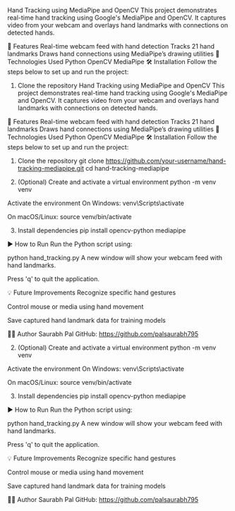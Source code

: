 Hand Tracking using MediaPipe and OpenCV
This project demonstrates real-time hand tracking using Google's MediaPipe and OpenCV. It captures video from your webcam and overlays hand landmarks with connections on detected hands.

📸 Features
Real-time webcam feed with hand detection
Tracks 21 hand landmarks
Draws hand connections using MediaPipe’s drawing utilities
🔧 Technologies Used
Python
OpenCV
MediaPipe
🛠️ Installation
Follow the steps below to set up and run the project:

1. Clone the repository
Hand Tracking using MediaPipe and OpenCV
This project demonstrates real-time hand tracking using Google's MediaPipe and OpenCV. It captures video from your webcam and overlays hand landmarks with connections on detected hands.

📸 Features
Real-time webcam feed with hand detection
Tracks 21 hand landmarks
Draws hand connections using MediaPipe’s drawing utilities
🔧 Technologies Used
Python
OpenCV
MediaPipe
🛠️ Installation
Follow the steps below to set up and run the project:

1. Clone the repository
git clone https://github.com/your-username/hand-tracking-mediapipe.git cd hand-tracking-mediapipe

2. (Optional) Create and activate a virtual environment
python -m venv venv

Activate the environment
On Windows:
venv\Scripts\activate

On macOS/Linux:
source venv/bin/activate

3. Install dependencies
pip install opencv-python mediapipe

▶️ How to Run
Run the Python script using:

python hand_tracking.py A new window will show your webcam feed with hand landmarks.

Press 'q' to quit the application.

💡 Future Improvements
Recognize specific hand gestures

Control mouse or media using hand movement

Save captured hand landmark data for training models

👨‍💻 Author Saurabh Pal GitHub: https://github.com/palsaurabh795

2. (Optional) Create and activate a virtual environment
python -m venv venv

Activate the environment
On Windows:
venv\Scripts\activate

On macOS/Linux:
source venv/bin/activate

3. Install dependencies
pip install opencv-python mediapipe

▶️ How to Run
Run the Python script using:

python hand_tracking.py A new window will show your webcam feed with hand landmarks.

Press 'q' to quit the application.

💡 Future Improvements
Recognize specific hand gestures

Control mouse or media using hand movement

Save captured hand landmark data for training models

👨‍💻 Author
Saurabh Pal
GitHub: https://github.com/palsaurabh795
